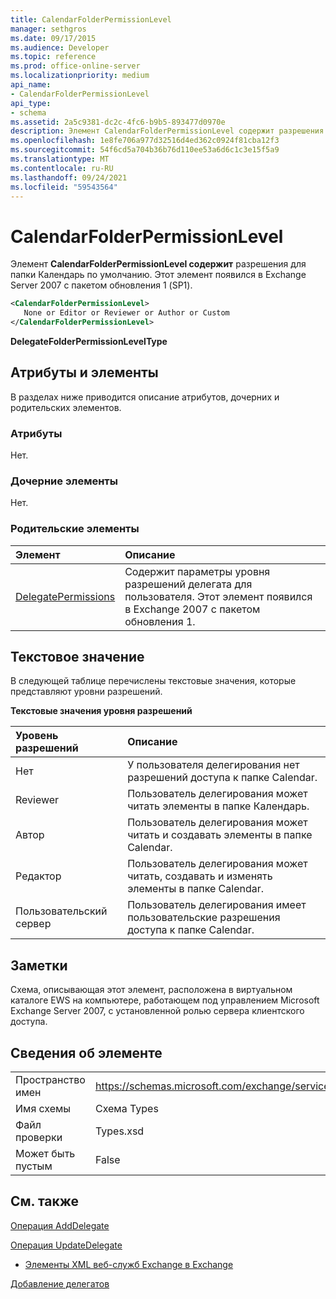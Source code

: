 ```yaml
---
title: CalendarFolderPermissionLevel
manager: sethgros
ms.date: 09/17/2015
ms.audience: Developer
ms.topic: reference
ms.prod: office-online-server
ms.localizationpriority: medium
api_name:
- CalendarFolderPermissionLevel
api_type:
- schema
ms.assetid: 2a5c9381-dc2c-4fc6-b9b5-893477d0970e
description: Элемент CalendarFolderPermissionLevel содержит разрешения для папки Календарь по умолчанию. Этот элемент появился в Exchange Server 2007 с пакетом обновления 1 (SP1).
ms.openlocfilehash: 1e8fe706a977d32516d4ed362c0924f81cba12f3
ms.sourcegitcommit: 54f6cd5a704b36b76d110ee53a6d6c1c3e15f5a9
ms.translationtype: MT
ms.contentlocale: ru-RU
ms.lasthandoff: 09/24/2021
ms.locfileid: "59543564"
---
```

# <a name="calendarfolderpermissionlevel"></a>CalendarFolderPermissionLevel

Элемент **CalendarFolderPermissionLevel содержит** разрешения для папки Календарь по умолчанию. Этот элемент появился в Exchange Server 2007 с пакетом обновления 1 (SP1). 
  
```xml
<CalendarFolderPermissionLevel>
   None or Editor or Reviewer or Author or Custom
</CalendarFolderPermissionLevel>
```

 **DelegateFolderPermissionLevelType**
## <a name="attributes-and-elements"></a>Атрибуты и элементы

В разделах ниже приводится описание атрибутов, дочерних и родительских элементов.
  
### <a name="attributes"></a>Атрибуты

Нет.
  
### <a name="child-elements"></a>Дочерние элементы

Нет.
  
### <a name="parent-elements"></a>Родительские элементы

|**Элемент**|**Описание**|
|:-----|:-----|
|[DelegatePermissions](delegatepermissions.md) <br/> |Содержит параметры уровня разрешений делегата для пользователя. Этот элемент появился в Exchange 2007 с пакетом обновления 1.  <br/> |
   
## <a name="text-value"></a>Текстовое значение

В следующей таблице перечислены текстовые значения, которые представляют уровни разрешений.
  
**Текстовые значения уровня разрешений**

|**Уровень разрешений**|**Описание**|
|:-----|:-----|
|Нет  <br/> |У пользователя делегирования нет разрешений доступа к папке Calendar.  <br/> |
|Reviewer  <br/> |Пользователь делегирования может читать элементы в папке Календарь.  <br/> |
|Автор  <br/> |Пользователь делегирования может читать и создавать элементы в папке Calendar.  <br/> |
|Редактор  <br/> |Пользователь делегирования может читать, создавать и изменять элементы в папке Calendar.  <br/> |
|Пользовательский сервер  <br/> |Пользователь делегирования имеет пользовательские разрешения доступа к папке Calendar.  <br/> |
   
## <a name="remarks"></a>Заметки

Схема, описывающая этот элемент, расположена в виртуальном каталоге EWS на компьютере, работающем под управлением Microsoft Exchange Server 2007, с установленной ролью сервера клиентского доступа.
  
## <a name="element-information"></a>Сведения об элементе

|||
|:-----|:-----|
|Пространство имен  <br/> |https://schemas.microsoft.com/exchange/services/2006/types  <br/> |
|Имя схемы  <br/> |Схема Types  <br/> |
|Файл проверки  <br/> |Types.xsd  <br/> |
|Может быть пустым  <br/> |False  <br/> |
   
## <a name="see-also"></a>См. также



[Операция AddDelegate](adddelegate-operation.md)
  
[Операция UpdateDelegate](updatedelegate-operation.md)


- [Элементы XML веб-служб Exchange в Exchange](ews-xml-elements-in-exchange.md)


[Добавление делегатов](https://msdn.microsoft.com/library/3a744150-66a3-4a13-9433-793603ba5038%28Office.15%29.aspx)

